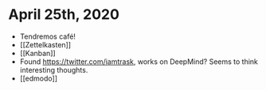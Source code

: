 # April 25th, 2020
- Tendremos café!
- [[Zettelkasten]]
- [[Kanban]]
- Found https://twitter.com/iamtrask, works on DeepMind? Seems to think interesting thoughts.
- [[edmodo]]
